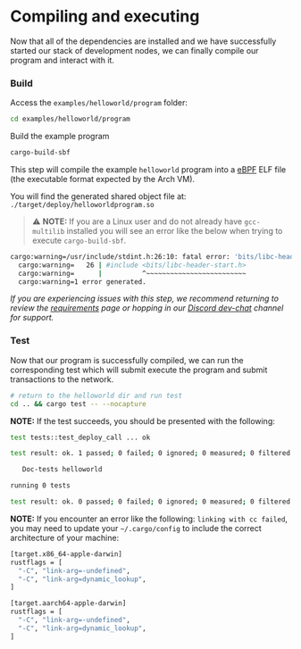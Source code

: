 # Compiling and executing

Now that all of the dependencies are installed and we have successfully started our stack of development nodes, we can finally compile our program and interact with it.

### Build
Access the `examples/helloworld/program` folder:
```bash
cd examples/helloworld/program
```
Build the example program
```bash
cargo-build-sbf
```

This step will compile the example `helloworld` program into a [eBPF] ELF file (the executable format expected by the Arch VM).

You will find the generated shared object file at: `./target/deploy/helloworldprogram.so`

> ⚠️ **NOTE:** If you are a Linux user and do not already have `gcc-multilib` installed you will see an error like the below when trying to execute `cargo-build-sbf`.

```bash
cargo:warning=/usr/include/stdint.h:26:10: fatal error: 'bits/libc-header-start.h' file not found
  cargo:warning=   26 | #include <bits/libc-header-start.h>
  cargo:warning=      |          ^~~~~~~~~~~~~~~~~~~~~~~~~~
  cargo:warning=1 error generated.
```

_If you are experiencing issues with this step, we recommend returning to review the [requirements] page or hopping in our [Discord dev-chat] channel for support._

### Test
Now that our program is successfully compiled, we can run the corresponding test which will submit execute the program and submit transactions to the network.

```bash
# return to the helloworld dir and run test
cd .. && cargo test -- --nocapture
```

**NOTE:** If the test succeeds, you should be presented with the following:

```bash
test tests::test_deploy_call ... ok

test result: ok. 1 passed; 0 failed; 0 ignored; 0 measured; 0 filtered out; finished in 77.21s

   Doc-tests helloworld

running 0 tests

test result: ok. 0 passed; 0 failed; 0 ignored; 0 measured; 0 filtered out; finished in 0.00s
```

**NOTE:** If you encounter an error like the following: `linking with cc failed`, you may need to update your `~/.cargo/config` to include the correct architecture of your machine:

```bash
[target.x86_64-apple-darwin]
rustflags = [
  "-C", "link-arg=-undefined",
  "-C", "link-arg=dynamic_lookup",
]

[target.aarch64-apple-darwin]
rustflags = [
  "-C", "link-arg=-undefined",
  "-C", "link-arg=dynamic_lookup",
]
```

[eBPF]: https://ebpf.io/
[requirements]: ./requirements.md
[Discord dev-chat]: https://discord.com/channels/1241112027963986001/1270921925991989268

